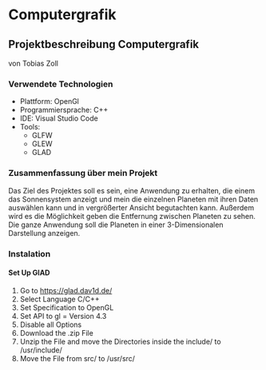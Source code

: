 # Computergrafik

## Projektbeschreibung Computergrafik

von Tobias Zoll

### Verwendete Technologien

- Plattform: OpenGl
- Programmiersprache: C++
- IDE: Visual Studio Code
- Tools:
  - GLFW
  - GLEW
  - GLAD

### Zusammenfassung über mein Projekt

Das Ziel des Projektes soll es sein, eine Anwendung zu erhalten, die einem das Sonnensystem anzeigt und mein die einzelnen Planeten mit ihren Daten auswählen kann und in vergrößerter Ansicht begutachten kann. Außerdem wird es die Möglichkeit geben die Entfernung zwischen Planeten zu sehen. Die ganze Anwendung soll die Planeten in einer 3-Dimensionalen Darstellung anzeigen.

### Instalation

#### Set Up GlAD

1. Go to https://glad.dav1d.de/
2. Select Language C/C++
3. Set Specification to OpenGL
4. Set API to gl = Version 4.3
5. Disable all Options
6. Download the .zip File
7. Unzip the File and move the Directories inside the include/ to /usr/include/
8. Move the File from src/ to /usr/src/